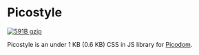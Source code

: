 # Picostyle

[![591B gzip][gzip-badge]][bundlesize]

[gzip-badge]: https://img.shields.io/badge/gzip-591%20B-brightgreen.svg
[bundlesize]: https://github.com/siddharthkp/bundlesize

Picostyle is an under 1 KB (0.6 KB) CSS in JS library for [Picodom](https://github.com/picodom/picodom).
